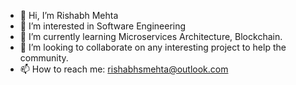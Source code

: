 - 👋 Hi, I’m Rishabh Mehta
- 👀 I’m interested in Software Engineering
- 🌱 I’m currently learning Microservices Architecture, Blockchain.
- 💞️ I’m looking to collaborate on any interesting project to help the community.
- 📫 How to reach me: rishabhsmehta@outlook.com

<!---
rishabhsmehta/rishabhsmehta is a ✨ special ✨ repository because its `README.md` (this file) appears on your GitHub profile.
You can click the Preview link to take a look at your changes.
--->
